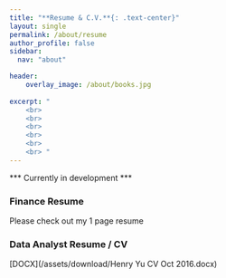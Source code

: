 ```yaml
---
title: "**Resume & C.V.**{: .text-center}"
layout: single
permalink: /about/resume
author_profile: false
sidebar:
  nav: "about"

header:
    overlay_image: /about/books.jpg
    
excerpt: "
    <br>
    <br>
    <br>
    <br>
    <br>
    <br> "
---
```


*** Currently in development *** 

### Finance Resume
Please check out my 1 page resume 


### Data Analyst Resume / CV 
[DOCX](/assets/download/Henry Yu CV Oct 2016.docx)